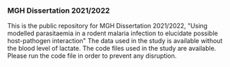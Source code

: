 ### MGH Dissertation 2021/2022

This is the public repository for MGH Dissertation 2021/2022, "Using modelled parasitaemia in a rodent malaria infection to elucidate possible host-pathogen interaction"
The data used in the study is available without the blood level of lactate. 
The code files used in the study are available. Please run the code file in order to prevent any disruption. 

<!--
**MGH-Dissertation/MGH-Dissertation** is a ✨ _special_ ✨ repository because its `README.md` (this file) appears on your GitHub profile.

Here are some ideas to get you started:

- 🔭 I’m currently working on ...
- 🌱 I’m currently learning ...
- 👯 I’m looking to collaborate on ...
- 🤔 I’m looking for help with ...
- 💬 Ask me about ...
- 📫 How to reach me: ...
- 😄 Pronouns: ...
- ⚡ Fun fact: ...
-->
